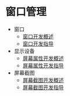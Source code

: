 # 窗口管理

* 窗口
	*  [窗口开发概述](window-overview.md)
	*  [窗口开发指导](window-guidelines.md)
* 显示设备
  * [屏幕属性开发概述](display-overview.md)
  * [屏幕属性开发指导](display-guidelines.md)
* 屏幕截图
  * [屏幕截图开发概述](screenshot-overview.md)
  * [屏幕截图开发指导](screenshot-guidelines.md)

